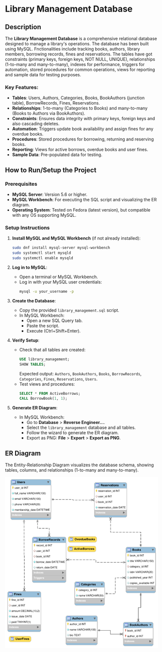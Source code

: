 # Library Management Database

## Description

The **Library Management Database** is a comprehensive relational database designed to manage a library's operations.
The database has been built using MySQL.
Fnctionalities include tracking books, authors, library members, borrowing records, fines and reservations.
The tables have got constraints (primary keys, foreign keys, NOT NULL, UNIQUE), relationships (1-to-many and many-to-many), indexes for performance, triggers for automation, stored procedures for common operations, views for reporting and sample data for testing purposes.

### Key Features:

- **Tables**: Users, Authors, Categories, Books, BookAuthors (junction table), BorrowRecords, Fines, Reservations.
- **Relationships**: 1-to-many (Categories to Books) and many-to-many (Books to Authors via BookAuthors).
- **Constraints**: Ensures data integrity with primary keys, foreign keys and also cascading deletes.
- **Automation**: Triggers update book availability and assign fines for any overdue books.
- **Procedures**: Stored procedures for borrowing, returning and reserving books.
- **Reporting**: Views for active borrows, overdue books and user fines.
- **Sample Data**: Pre-populated data for testing.

## How to Run/Setup the Project

### Prerequisites

- **MySQL Server**: Version 5.6 or higher.
- **MySQL Workbench**: For executing the SQL script and visualizing the ER diagram.
- **Operating System**: Tested on Fedora (latest version), but compatible with any OS supporting MySQL.

### Setup Instructions

1. **Install MySQL and MySQL Workbench** (if not already installed):
   ```bash
   sudo dnf install mysql-server mysql-workbench
   sudo systemctl start mysqld
   sudo systemctl enable mysqld
   ```
2. **Log in to MySQL**:
   - Open a terminal or MySQL Workbench.
   - Log in with your MySQL user credentials:
     ```bash
     mysql -u your_username -p
     ```
3. **Create the Database**:

   - Copy the provided `library_management.sql` script.
   - In MySQL Workbench:
     - Open a new SQL Query tab.
     - Paste the script.
     - Execute (Ctrl+Shift+Enter).

4. **Verify Setup**:
   - Check that all tables are created:
     ```sql
     USE library_management;
     SHOW TABLES;
     ```
     Expected output: `Authors`, `BookAuthors`, `Books`, `BorrowRecords`, `Categories`, `Fines`, `Reservations`, `Users`.
   - Test views and procedures:
     ```sql
     SELECT * FROM ActiveBorrows;
     CALL BorrowBook(1, 1);
     ```
5. **Generate ER Diagram**:
   - In MySQL Workbench:
     - Go to **Database** > **Reverse Engineer...**.
     - Select the `library_management` database and all tables.
     - Follow the wizard to generate the ER diagram.
     - Export as PNG: **File** > **Export** > **Export as PNG**.

## ER Diagram

The Entity-Relationship Diagram visualizes the database schema, showing tables, columns, and relationships (1-to-many and many-to-many).

![Entity Relationship Diagram](image.png)

